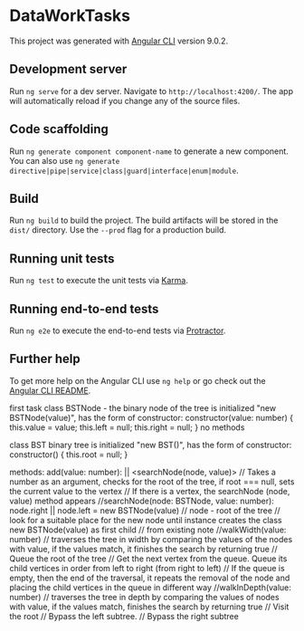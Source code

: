 # DataWorkTasks

This project was generated with [Angular CLI](https://github.com/angular/angular-cli) version 9.0.2.

## Development server

Run `ng serve` for a dev server. Navigate to `http://localhost:4200/`. The app will automatically reload if you change any of the source files.

## Code scaffolding

Run `ng generate component component-name` to generate a new component. You can also use `ng generate directive|pipe|service|class|guard|interface|enum|module`.

## Build

Run `ng build` to build the project. The build artifacts will be stored in the `dist/` directory. Use the `--prod` flag for a production build.

## Running unit tests

Run `ng test` to execute the unit tests via [Karma](https://karma-runner.github.io).

## Running end-to-end tests

Run `ng e2e` to execute the end-to-end tests via [Protractor](http://www.protractortest.org/).

## Further help

To get more help on the Angular CLI use `ng help` or go check out the [Angular CLI README](https://github.com/angular/angular-cli/blob/master/README.md).

first task
class BSTNode - the binary node of the tree is initialized "new BSTNode(value)", has the form of constructor:
    constructor(value: number) {
    this.value = value;
    this.left = null;
    this.right = null;
}
no methods

class BST binary tree is initialized "new BST()", has the form of constructor: 
constructor() {
    this.root = null;
}

methods: add(value: number): <null> || <searchNode(node, value)>
// Takes a number as an argument, checks for the root of the tree, if root === null, sets the current value to the vertex
 // If there is a vertex, the searchNode (node, value) method appears
 //searchNode(node: BSTNode, value: number): node.right || node.left = new BSTNode(value)
// node - root of the tree
// look for a suitable place for the new node until
instance creates the class new BSTNode(value) as first child
 // from existing note
 //walkWidth(value: number)<true> 
// traverses the tree in width by comparing the values of the nodes with value, if the values match, it finishes the search by returning true
 // Queue the root of the tree 
// Get the next vertex from the queue. Queue its child vertices in order from left to right (from right to left) // If the queue is empty, then the end of the traversal, it repeats the removal of the node and placing the child vertices in the queue in different way
 //walkInDepth(value: number)<true> 
// traverses the tree in depth by comparing the values of nodes with value, if the values match, finishes the search by returning true
 // Visit the root
// Bypass the left subtree.
// Bypass the right subtree


